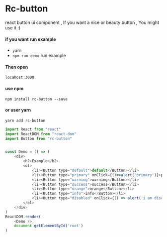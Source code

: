 # Rc-button
react button ui component , If you want a nice or beauty button , You might use it :)


#### if you want run example
 - `yarn`
 - `npm run demo`   run example

#### Then open
```
locahost:3000
```
 
####  use npm
```
npm install rc-button --save
```

#### or user yarn
```
yarn add rc-button
```

```javascript
import React from "react"
import ReactDOM from "react-dom"
import Button from "rc-button"


const Demo = () => (
    <div>
        <h2>Example</h2>
        <ol>
            <li><Button type="default">default</Button></li>
            <li><Button type="primary" onClick={()=>alert('primary')}>primary</Button></li>
            <li><Button type="warning">warning</Button></li>
            <li><Button type="success">success</Button></li>
            <li><Button type="orange">orange</Button></li>
            <li><Button type="info">info</Button></li>
            <li><Button type="disabled" onClick={() => alert('i am disabled')}>disabled</Button></li>
        </ol>
    </div>
)
ReactDOM.render(
    <Demo />,
    document.getElementById('root')
)
```

